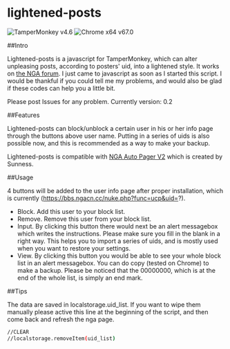 # lightened-posts
![TamperMonkey v4.6](https://img.shields.io/badge/TamperMonkey-v4.6-brightgreen.svg)
![Chrome x64 v67.0](https://img.shields.io/badge/Chrome%20x64-v67.0-brightgreen.svg)


##Intro

Lightened-posts is a javascript for TamperMonkey, which can alter unpleasing posts, according to posters' uid, into a lightened style. It works on [the NGA forum](bbs.ngacn.cc).
I just came to javascript as soon as I started this script. I would be thankful if you could tell me my problems, and would also be glad if these codes can help you a little bit.

Please post Issues for any problem.
Currently version: 0.2

##Features

Lightened-posts can block/unblock a certain user in his or her info page through the buttons above user name. Putting in a series of uids is also possible now, and this is recommended as a way to make your backup.

Lightened-posts is compatible with [NGA Auto Pager V2](https://greasyfork.org/users/63731) which is created by Sunness.

##Usage

4 buttons will be added to the user info page after proper installation, which is currently (https://bbs.ngacn.cc/nuke.php?func=ucp&uid=?).

* Block. Add this user to your block list.
* Remove. Remove this user from your block list.
* Input. By clicking this button there would next be an alert messagebox which writes the instructions. Please make sure you fill in the blank in a right way. This helps you to import a series of uids, and is mostly used when you want to restore your settings.
* View. By clicking this button you would be able to see your whole block list in an alert messagebox. You can do copy (tested on Chrome) to make a backup. Please be noticed that the 00000000, which is at the end of the whole list, is simply an end mark.

##Tips

The data are saved in localstorage.uid_list. If you want to wipe them manually please active this line at the beginning of the script, and then come back and refresh the nga page.
```bash
//CLEAR
//localstorage.removeItem(uid_list)
```
